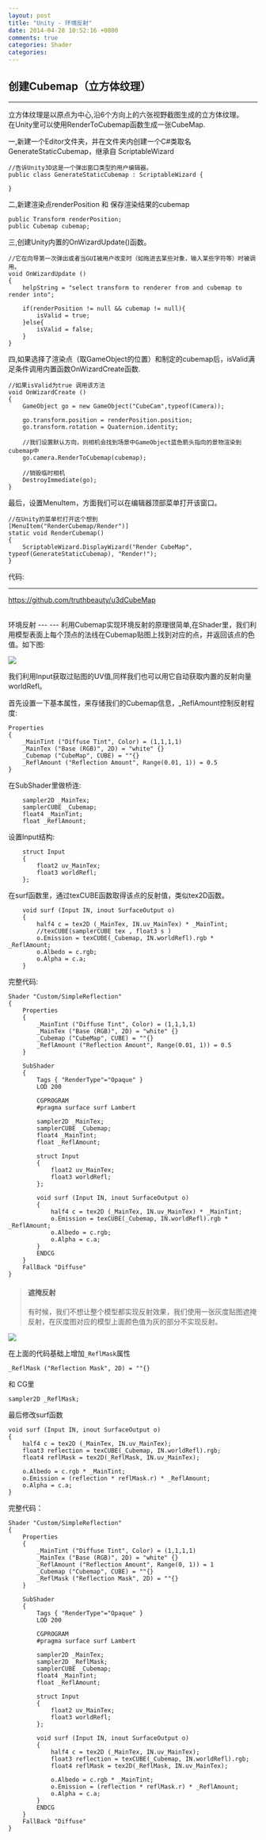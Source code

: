 ```yaml
---
layout: post
title: "Unity - 环境反射"
date: 2014-04-28 10:52:16 +0800
comments: true
categories: Shader                                      
categories: 
---
```

创建Cubemap（立方体纹理）
---
----

立方体纹理是以原点为中心,沿6个方向上的六张视野截图生成的立方体纹理。<br> 
在Unity里可以使用RenderToCubemap函数生成一张CubeMap.
<br>

一,新建一个Editor文件夹，并在文件夹内创建一个C#类取名GenerateStaticCubemap，继承自 ScriptableWizard 

	//告诉Unity3D这是一个弹出窗口类型的用户编辑器。
	public class GenerateStaticCubemap : ScriptableWizard {
	
	}


二,新建渲染点renderPosition 和 保存渲染结果的cubemap 

	public Transform renderPosition;
	public Cubemap cubemap;

三,创建Unity内置的OnWizardUpdate()函数。

	//它在向导第一次弹出或者当GUI被用户改变时（如拖进去某些对象，输入某些字符等）时被调用。
	void OnWizardUpdate () 
	{
		helpString = "select transform to renderer from and cubemap to render into";

		if(renderPosition != null && cubemap != null){
			isValid = true;
		}else{
			isValid = false;
		}
	}
	
四,如果选择了渲染点（取GameObject的位置）和制定的cubemap后，isValid满足条件调用内置函数OnWizardCreate函数.

	//如果isValid为true 调用该方法
	void OnWizardCreate () 
	{
		GameObject go = new GameObject("CubeCam",typeof(Camera));

		go.transform.position = renderPosition.position;  
		go.transform.rotation = Quaternion.identity;  
		
		//我们设置默认方向，则相机会找到场景中GameObject蓝色箭头指向的景物渲染到cubemap中
		go.camera.RenderToCubemap(cubemap);  

		//销毁临时相机
		DestroyImmediate(go);  
	}
	
最后，设置MenuItem，方面我们可以在编辑器顶部菜单打开该窗口。
	
	//在Unity的菜单栏打开这个想到
	[MenuItem("RenderCubemap/Render")]
	static void RenderCubemap() 
	{
		ScriptableWizard.DisplayWizard("Render CubeMap", typeof(GenerateStaticCubemap), "Render!");
	}


代码:

---

<https://github.com/truthbeauty/u3dCubeMap>

<br>
环境反射
---
---
利用Cubemap实现环境反射的原理很简单,在Shader里，我们利用模型表面上每个顶点的法线在Cubemap贴图上找到对应的点，并返回该点的色值。如下图:

![](/images/2014/4/reflection.png)

我们利用Input获取过贴图的UV值,同样我们也可以用它自动获取内置的反射向量worldRefl。

首先设置一下基本属性，来存储我们的Cubemap信息，_ReflAmount控制反射程度:

	Properties 
	{
		_MainTint ("Diffuse Tint", Color) = (1,1,1,1)
		_MainTex ("Base (RGB)", 2D) = "white" {}
		_Cubemap ("CubeMap", CUBE) = ""{}
		_ReflAmount ("Reflection Amount", Range(0.01, 1)) = 0.5
	}

在SubShader里做桥连:

		sampler2D _MainTex;
		samplerCUBE _Cubemap;
		float4 _MainTint;
		float _ReflAmount;
		
设置Input结构:

		struct Input 
		{
			float2 uv_MainTex;
			float3 worldRefl;
		};

在surf函数里，通过texCUBE函数取得该点的反射值，类似tex2D函数。

		void surf (Input IN, inout SurfaceOutput o) 
		{
			half4 c = tex2D (_MainTex, IN.uv_MainTex) * _MainTint;
			//texCUBE(samplerCUBE tex , float3 s ) 
			o.Emission = texCUBE(_Cubemap, IN.worldRefl).rgb * _ReflAmount;
			o.Albedo = c.rgb;
			o.Alpha = c.a;
		}

完整代码:

	Shader "Custom/SimpleReflection" 
	{
		Properties 
		{
			_MainTint ("Diffuse Tint", Color) = (1,1,1,1)
			_MainTex ("Base (RGB)", 2D) = "white" {}
			_Cubemap ("CubeMap", CUBE) = ""{}
			_ReflAmount ("Reflection Amount", Range(0.01, 1)) = 0.5
		}
		
		SubShader 
		{
			Tags { "RenderType"="Opaque" }
			LOD 200
			
			CGPROGRAM
			#pragma surface surf Lambert
	
			sampler2D _MainTex;
			samplerCUBE _Cubemap;
			float4 _MainTint;
			float _ReflAmount;
	
			struct Input 
			{
				float2 uv_MainTex;
				float3 worldRefl;
			};
	
			void surf (Input IN, inout SurfaceOutput o) 
			{
				half4 c = tex2D (_MainTex, IN.uv_MainTex) * _MainTint;
				o.Emission = texCUBE(_Cubemap, IN.worldRefl).rgb * _ReflAmount;
				o.Albedo = c.rgb;
				o.Alpha = c.a;
			}
			ENDCG
		} 
		FallBack "Diffuse"
	}


>#### 遮掩反射
> 有时候，我们不想让整个模型都实现反射效果，我们使用一张灰度贴图遮掩反射，在灰度图对应的模型上面颜色值为灰的部分不实现反射。

![](/images/2014/4/reflection_mask.png)

在上面的代码基础上增加`_ReflMask`属性
	
	_ReflMask ("Reflection Mask", 2D) = ""{}

和 CG里

	sampler2D _ReflMask;

最后修改surf函数

	void surf (Input IN, inout SurfaceOutput o) 
	{
		half4 c = tex2D (_MainTex, IN.uv_MainTex);
		float3 reflection = texCUBE(_Cubemap, IN.worldRefl).rgb;
		float4 reflMask = tex2D(_ReflMask, IN.uv_MainTex);
	
		o.Albedo = c.rgb * _MainTint;
		o.Emission = (reflection * reflMask.r) * _ReflAmount;
		o.Alpha = c.a;
	}

完整代码：

	Shader "Custom/SimpleReflection" 
	{
		Properties 
		{
			_MainTint ("Diffuse Tint", Color) = (1,1,1,1)
			_MainTex ("Base (RGB)", 2D) = "white" {}
			_ReflAmount ("Reflection Amount", Range(0, 1)) = 1
			_Cubemap ("Cubemap", CUBE) = ""{}
			_ReflMask ("Reflection Mask", 2D) = ""{}
		}
		
		SubShader 
		{
			Tags { "RenderType"="Opaque" }
			LOD 200
			
			CGPROGRAM
			#pragma surface surf Lambert
	
			sampler2D _MainTex;
			sampler2D _ReflMask;
			samplerCUBE _Cubemap;
			float4 _MainTint;
			float _ReflAmount;
	
			struct Input 
			{
				float2 uv_MainTex;
				float3 worldRefl;
			};
	
			void surf (Input IN, inout SurfaceOutput o) 
			{
				half4 c = tex2D (_MainTex, IN.uv_MainTex);
				float3 reflection = texCUBE(_Cubemap, IN.worldRefl).rgb;
				float4 reflMask = tex2D(_ReflMask, IN.uv_MainTex);
		
				o.Albedo = c.rgb * _MainTint;
				o.Emission = (reflection * reflMask.r) * _ReflAmount;
				o.Alpha = c.a;
			}
			ENDCG
		} 
		FallBack "Diffuse"
	}



